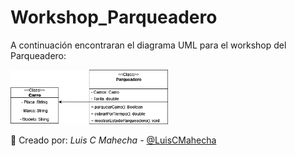 # Workshop_Parqueadero

A continuación encontraran el diagrama UML para el workshop del Parqueadero:

<img src="https://github.com/LuisCMahecha/Workshop_Parqueadero/blob/main/uml_parqueadero.png" width=50%>

🌟 Creado por: *Luis C Mahecha*  - [@LuisCMahecha](https://github.com/LuisCMahecha)
